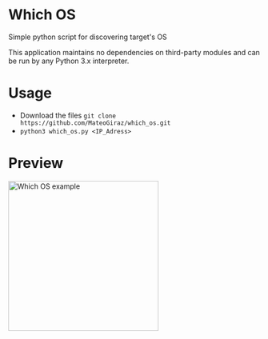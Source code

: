 # Which OS
Simple python script for discovering target's OS

This application maintains no dependencies on third-party modules and can be run by any Python 3.x interpreter.
# Usage
- Download the files `git clone https://github.com/MateoGiraz/which_os.git`
- `python3 which_os.py <IP_Adress>`
# Preview
 <p align="left">
  <img src="https://user-images.githubusercontent.com/100039777/154824332-4ee1ce3f-0e4d-4b1e-adbc-74e990be0d60.png" width="300" title="Which OS example">
</p>

